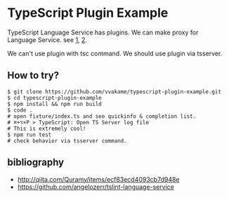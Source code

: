 # TypeScript Plugin Example

TypeScript Language Service has plugins.
We can make proxy for Language Service.
see [1](https://github.com/Microsoft/TypeScript/pull/12231), [2](https://github.com/Microsoft/TypeScript/issues/11976).

We can't use plugin with tsc command. We should use plugin via tsserver.

## How to try?

```
$ git clone https://github.com/vvakame/typescript-plugin-example.git
$ cd typescript-plugin-example
$ npm install && npm run build
$ code .
# open fixture/index.ts and see quickinfo & completion list.
# ⌘+⌥+P > TypeScript: Open TS Server log file
# This is extremely cool!
$ npm run test
# check behavior via tsserver command.
```

## bibliography

* http://qiita.com/Quramy/items/ecf83ecd4093cb7d948e
* https://github.com/angelozerr/tslint-language-service

